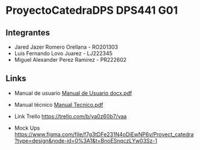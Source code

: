 # ProyectoCatedraDPS DPS441 G01

## Integrantes
+ Jared Jazer Romero Orellana - RO201303
+ Luis Fernando Lovo Juarez - LJ222345
+ Miguel Alexander Perez Ramirez - PR222602

## Links
- Manual de usuario
[Manual de Usuario docx.pdf](https://github.com/Jaredromero1/ProyectoCatedra_Dps/files/11454394/Manual.de.Usuario.docx.pdf)

- Manual técnico
[Manual Tecnico.pdf](https://github.com/Jaredromero1/ProyectoCatedra_Dps/files/11454402/Manual.Tecnico.pdf)

- Link Trello
https://trello.com/b/ya0z60b7/yaa

- Mock Ups
https://www.figma.com/file/f7g3tDFe231N4oDiEwNP6v/Proyect_catedra?type=design&node-id=0%3A1&t=BnoESnqczLYw03Sz-1
